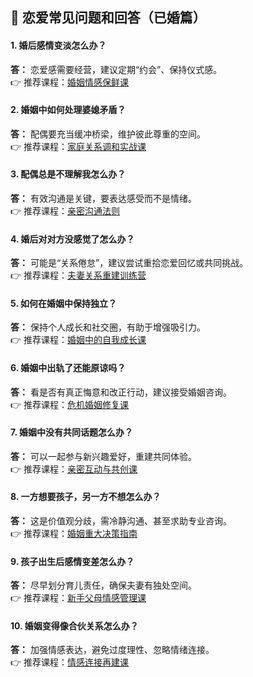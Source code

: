## 💍 恋爱常见问题和回答（已婚篇）

#### 1. 婚后感情变淡怎么办？
**答：** 恋爱感需要经营，建议定期“约会”、保持仪式感。  
👉 推荐课程：[婚姻情感保鲜课](https://www.baidu.com)

#### 2. 婚姻中如何处理婆媳矛盾？
**答：** 配偶要充当缓冲桥梁，维护彼此尊重的空间。  
👉 推荐课程：[家庭关系调和实战课](https://www.baidu.com)

#### 3. 配偶总是不理解我怎么办？
**答：** 有效沟通是关键，要表达感受而不是情绪。  
👉 推荐课程：[亲密沟通法则](https://www.baidu.com)

#### 4. 婚后对对方没感觉了怎么办？
**答：** 可能是“关系倦怠”，建议尝试重拾恋爱回忆或共同挑战。  
👉 推荐课程：[夫妻关系重建训练营](https://www.baidu.com)

#### 5. 如何在婚姻中保持独立？
**答：** 保持个人成长和社交圈，有助于增强吸引力。  
👉 推荐课程：[婚姻中的自我成长课](https://www.baidu.com)

#### 6. 婚姻中出轨了还能原谅吗？
**答：** 看是否有真正悔意和改正行动，建议接受婚姻咨询。  
👉 推荐课程：[危机婚姻修复课](https://www.baidu.com)

#### 7. 婚姻中没有共同话题怎么办？
**答：** 可以一起参与新兴趣爱好，重建共同体验。  
👉 推荐课程：[亲密互动与共创课](https://www.baidu.com)

#### 8. 一方想要孩子，另一方不想怎么办？
**答：** 这是价值观分歧，需冷静沟通、甚至求助专业咨询。  
👉 推荐课程：[婚姻重大决策指南](https://www.baidu.com)

#### 9. 孩子出生后感情变差怎么办？
**答：** 尽早划分育儿责任，确保夫妻有独处空间。  
👉 推荐课程：[新手父母情感管理课](https://www.baidu.com)

#### 10. 婚姻变得像合伙关系怎么办？
**答：** 加强情感表达，避免过度理性、忽略情绪连接。  
👉 推荐课程：[情感连接再建课](https://www.baidu.com)
